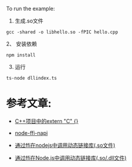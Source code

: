 
To run the example:
1. 生成.so文件
```
gcc -shared -o libhello.so -fPIC hello.cpp
```
2、 安装依赖
```
npm install
```

3. 运行
```
ts-node dllindex.ts
```

# 参考文章:
- [C++项目中的extern "C" {}](https://www.cnblogs.com/skynet/archive/2010/07/10/1774964.html)

- [node-ffi-napi](https://github.com/node-ffi-napi/node-ffi-napi)
- [通过ffi在nodejs中调用动态链接库(.so文件)](https://www.cxyzjd.com/article/zhulin2609/51307598)
- [通过ffi在Node.js中调用动态链接库(.so/.dll文件)](https://cloud.tencent.com/developer/article/1004688)